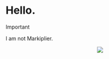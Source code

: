 # Hello.
> [!IMPORTANT]
> I am not Markiplier.

<p align="center">
<img src="https://avatars.githubusercontent.com/u/125227430"></img>
</p>
